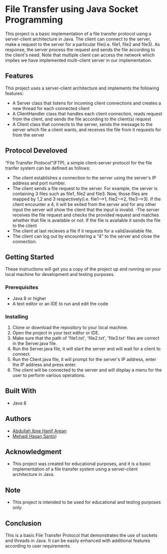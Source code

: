 # File Transfer using Java Socket Programming
This project is a basic implementation of a file transfer protocol using a server-client architecture in Java. The client can connect to the server, make a request to the server for a particular file(i.e. file1, file2 and file3). As response, the server process the request and sends the file according to the client's need. Note that multiple client can access the network which implies we have implemented multi-client server in our implementation.  

## Features
This project uses a server-client architecture and implements the following features:
- A Server class that listens for incoming client connections and creates a new thread for each connected client
- A ClientHandler class that handles each client connection, reads request from the client, and sends the file according to the client(s) request
- A Client class that connects to the server, sends the message to the server which file a client wants, and receives the file from it requests for from the server

## Protocol Develoved
“File Transfer Protocol”(FTP), a simple client-server protocol for the file tranfer system can be defined as follows:

- The client establishes a connection to the server using the server's IP address and port number.
- The client sends a file request to the server. For example, the server is containing 3 files such as file1, file2 and file3. Now, those files are mapped by 1,2 and 3 respectively(i.e. file1-->1, file2-->2, file3-->3). If the client encounter a 4, it will be exited from the server and for any other input the server will show the client that the input is invalid.
-The server receives the file request and checks the provided request and matches whether that file is available or not. If the file is available it sends the file to the client
- The client at last recieves a file if it requests for a valid/available file.
- The client can log out by encountering a "4" to the server and close the connection.

## Getting Started
These instructions will get you a copy of the project up and running on your local machine for development and testing purposes.

### Prerequisites

- Java 8 or higher
- A text editor or an IDE to run and edit the code

### Installing

1. Clone or download the repository to your local machine.
2. Open the project in your text editor or IDE.
3. Make sure that the path of 'file1.txt', 'file2.txt', 'file3.txt' files are correct in the Server.java file.
4. Run the Server.java file, it will start the server and will wait for a client to connect.
5. Run the Client.java file, it will prompt for the server's IP address, enter the IP address and press enter.
6. The client will be connected to the server and will display a menu for the user to perform various operations.

## Built With

- Java 8

## Authors

- [Abdullah Ibne Hanif Arean](https://github.com/abdullaharean) 
- [Mehadi Hasan Santo](https://github.com/Mehadi-Hasan-Santo))

## Acknowledgment
- This project was created for educational purposes, and it is a basic implementation of a file transfer system using a server-client architecture in Java.

## Note 
- This project is intended to be used for educational and testing purposes only.

## Conclusion
This is a basic File Transfer Protocol that demonstrates the use of sockets and threads in Java. It can be easily enhanced with additional features according to user requirements.
